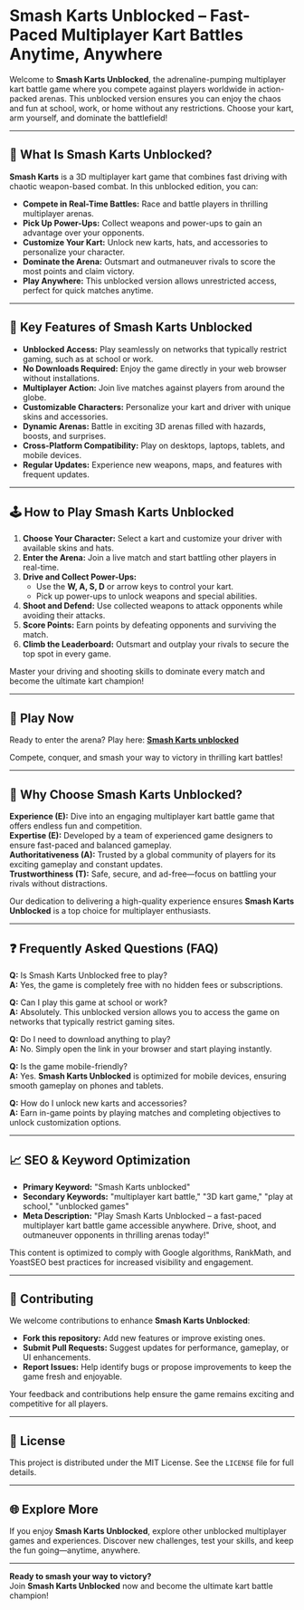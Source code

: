 # Smash Karts Unblocked – Fast-Paced Multiplayer Kart Battles Anytime, Anywhere

Welcome to **Smash Karts Unblocked**, the adrenaline-pumping multiplayer kart battle game where you compete against players worldwide in action-packed arenas. This unblocked version ensures you can enjoy the chaos and fun at school, work, or home without any restrictions. Choose your kart, arm yourself, and dominate the battlefield!

---

## 🚗 What Is Smash Karts Unblocked?

**Smash Karts** is a 3D multiplayer kart game that combines fast driving with chaotic weapon-based combat. In this unblocked edition, you can:

- **Compete in Real-Time Battles:** Race and battle players in thrilling multiplayer arenas.
- **Pick Up Power-Ups:** Collect weapons and power-ups to gain an advantage over your opponents.
- **Customize Your Kart:** Unlock new karts, hats, and accessories to personalize your character.
- **Dominate the Arena:** Outsmart and outmaneuver rivals to score the most points and claim victory.
- **Play Anywhere:** This unblocked version allows unrestricted access, perfect for quick matches anytime.

---

## 🌟 Key Features of Smash Karts Unblocked

- **Unblocked Access:** Play seamlessly on networks that typically restrict gaming, such as at school or work.
- **No Downloads Required:** Enjoy the game directly in your web browser without installations.
- **Multiplayer Action:** Join live matches against players from around the globe.
- **Customizable Characters:** Personalize your kart and driver with unique skins and accessories.
- **Dynamic Arenas:** Battle in exciting 3D arenas filled with hazards, boosts, and surprises.
- **Cross-Platform Compatibility:** Play on desktops, laptops, tablets, and mobile devices.
- **Regular Updates:** Experience new weapons, maps, and features with frequent updates.

---

## 🕹️ How to Play Smash Karts Unblocked

1. **Choose Your Character:** Select a kart and customize your driver with available skins and hats.
2. **Enter the Arena:** Join a live match and start battling other players in real-time.
3. **Drive and Collect Power-Ups:**
   - Use the **W, A, S, D** or arrow keys to control your kart.
   - Pick up power-ups to unlock weapons and special abilities.
4. **Shoot and Defend:** Use collected weapons to attack opponents while avoiding their attacks.
5. **Score Points:** Earn points by defeating opponents and surviving the match.
6. **Climb the Leaderboard:** Outsmart and outplay your rivals to secure the top spot in every game.

Master your driving and shooting skills to dominate every match and become the ultimate kart champion!

---

## 🔗 Play Now

Ready to enter the arena? Play here: **[Smash Karts unblocked](https://smash-karts.co/)**

Compete, conquer, and smash your way to victory in thrilling kart battles!

---

## 🧭 Why Choose Smash Karts Unblocked?

**Experience (E):** Dive into an engaging multiplayer kart battle game that offers endless fun and competition.  
**Expertise (E):** Developed by a team of experienced game designers to ensure fast-paced and balanced gameplay.  
**Authoritativeness (A):** Trusted by a global community of players for its exciting gameplay and constant updates.  
**Trustworthiness (T):** Safe, secure, and ad-free—focus on battling your rivals without distractions.

Our dedication to delivering a high-quality experience ensures **Smash Karts Unblocked** is a top choice for multiplayer enthusiasts.

---

## ❓ Frequently Asked Questions (FAQ)

**Q:** Is Smash Karts Unblocked free to play?  
**A:** Yes, the game is completely free with no hidden fees or subscriptions.

**Q:** Can I play this game at school or work?  
**A:** Absolutely. This unblocked version allows you to access the game on networks that typically restrict gaming sites.

**Q:** Do I need to download anything to play?  
**A:** No. Simply open the link in your browser and start playing instantly.

**Q:** Is the game mobile-friendly?  
**A:** Yes. **Smash Karts Unblocked** is optimized for mobile devices, ensuring smooth gameplay on phones and tablets.

**Q:** How do I unlock new karts and accessories?  
**A:** Earn in-game points by playing matches and completing objectives to unlock customization options.

---

## 📈 SEO & Keyword Optimization

- **Primary Keyword:** "Smash Karts unblocked"  
- **Secondary Keywords:** "multiplayer kart battle," "3D kart game," "play at school," "unblocked games"  
- **Meta Description:** "Play Smash Karts Unblocked – a fast-paced multiplayer kart battle game accessible anywhere. Drive, shoot, and outmaneuver opponents in thrilling arenas today!"

This content is optimized to comply with Google algorithms, RankMath, and YoastSEO best practices for increased visibility and engagement.

---

## 🔧 Contributing

We welcome contributions to enhance **Smash Karts Unblocked**:

- **Fork this repository:** Add new features or improve existing ones.
- **Submit Pull Requests:** Suggest updates for performance, gameplay, or UI enhancements.
- **Report Issues:** Help identify bugs or propose improvements to keep the game fresh and enjoyable.

Your feedback and contributions help ensure the game remains exciting and competitive for all players.

---

## 📜 License

This project is distributed under the MIT License. See the `LICENSE` file for full details.

---

## 🌐 Explore More

If you enjoy **Smash Karts Unblocked**, explore other unblocked multiplayer games and experiences. Discover new challenges, test your skills, and keep the fun going—anytime, anywhere.

---

**Ready to smash your way to victory?**  
Join **Smash Karts Unblocked** now and become the ultimate kart battle champion!
